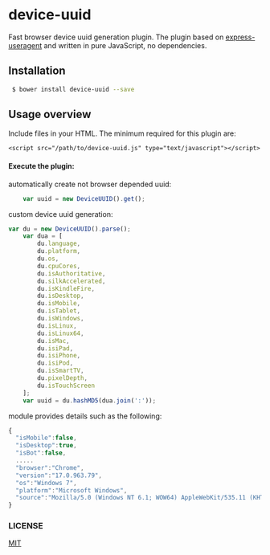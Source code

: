 # device-uuid
Fast browser device uuid generation plugin. The plugin based on [express-useragent](https://github.com/biggora/express-useragent) and written in pure JavaScript, no dependencies.

## Installation

```bash
 $ bower install device-uuid --save
```


## Usage overview

Include files in your HTML. The minimum required for this plugin are:

    <script src="/path/to/device-uuid.js" type="text/javascript"></script>

#### Execute the plugin:
automatically create not browser depended uuid:
```javascript
    var uuid = new DeviceUUID().get();
```
custom device uuid generation:
```javascript
var du = new DeviceUUID().parse();
    var dua = [
        du.language,
        du.platform,
        du.os,
        du.cpuCores,
        du.isAuthoritative,
        du.silkAccelerated,
        du.isKindleFire,
        du.isDesktop,
        du.isMobile,
        du.isTablet,
        du.isWindows,
        du.isLinux,
        du.isLinux64,
        du.isMac,
        du.isiPad,
        du.isiPhone,
        du.isiPod,
        du.isSmartTV,
        du.pixelDepth,
        du.isTouchScreen
    ];
    var uuid = du.hashMD5(dua.join(':'));
```


module provides details such as the following:

```js
{
  "isMobile":false,
  "isDesktop":true,
  "isBot":false,
  .....
  "browser":"Chrome",
  "version":"17.0.963.79",
  "os":"Windows 7",
  "platform":"Microsoft Windows",
  "source":"Mozilla/5.0 (Windows NT 6.1; WOW64) AppleWebKit/535.11 (KHTML, like Gecko) Chrome/17.0.963.79..."
}

```

### LICENSE

[MIT](LICENSE)
